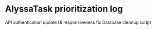 # AlyssaTask prioritization log
API authentication update
UI responsiveness fix
Database cleanup script
